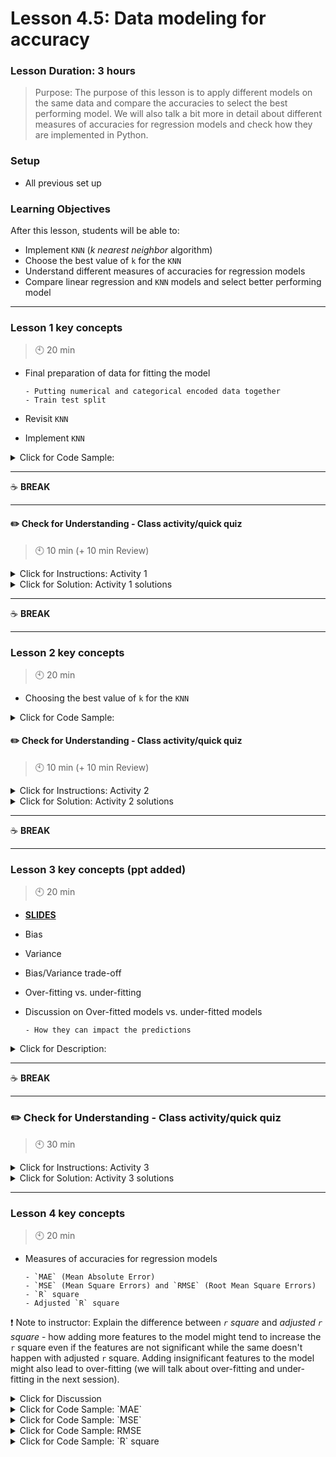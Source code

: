 # Lesson 4.5: Data modeling for accuracy

### Lesson Duration: 3 hours

> Purpose: The purpose of this lesson is to apply different models on the same data and compare the accuracies to select the best performing model. We will also talk a bit more in detail about different measures of accuracies for regression models and check how they are implemented in Python.

<!-- 🚨🚨🚨 @himanshu: do we need both unit4.csv and lesson_4.05_data.csv? it is confusing that notebook is using unit4.csv and the code example in lesson.md is using the other file.  -->

### Setup

- All previous set up

### Learning Objectives

After this lesson, students will be able to:

- Implement `KNN` (_k nearest neighbor_ algorithm)
- Choose the best value of `k` for the `KNN`
- Understand different measures of accuracies for regression models
- Compare linear regression and `KNN` models and select better performing model

---

### Lesson 1 key concepts

> :clock10: 20 min

- Final preparation of data for fitting the model

      - Putting numerical and categorical encoded data together
      - Train test split

- Revisit `KNN`
- Implement `KNN`

<details>
  <summary> Click for Code Sample:  </summary>

```python
from sklearn.preprocessing import StandardScaler
from sklearn.preprocessing import OneHotEncoder
from sklearn.model_selection import train_test_split

data = pd.read_csv('lesson_4.05_data.csv') # this file is in files_for_lesson_and_activities folder
transformer = StandardScaler().fit(numericals)
x_standardized = transformer.transform(numericals)
```

```python
encoder = OneHotEncoder(handle_unknown='error', drop='first').fit(categoricals)
encoded = encoder.transform(categoricals).toarray()
```

```python
X = np.concatenate((x_standardized, encoded), axis=1)
X_train, X_test, y_train, y_test = train_test_split(X, y, test_size=0.4, random_state=100)
```

```python
from sklearn.neighbors import KNeighborsRegressor
model = KNeighborsRegressor(n_neighbors=4)
model.fit(X_train, y_train)
```

```python
predictions = model.predict(X_test)
score = model.score(X_test, y_test)
```

</details>

---

:coffee: **BREAK**

---

#### :pencil2: Check for Understanding - Class activity/quick quiz

> :clock10: 10 min (+ 10 min Review)

<details>
  <summary> Click for Instructions: Activity 1 </summary>

- Link to [activity 1](https://github.com/ironhack-edu/data_4.05_activities/blob/master/4.05_activity_1.md).

</details>

<details>
  <summary>Click for Solution: Activity 1 solutions</summary>

- Link to [activity 1 solution](https://gist.github.com/ironhack-edu/ddab9254d9782baee064d801d2cd3b1d).

</details>

---

:coffee: **BREAK**

---

### Lesson 2 key concepts

> :clock10: 20 min

- Choosing the best value of `k` for the `KNN`

<details>
  <summary> Click for Code Sample:  </summary>

```python
from sklearn.neighbors import KNeighborsRegressor
scores = []
for i in range(2,10):
    model = KNeighborsRegressor(n_neighbors=i)
    model.fit(X_train, y_train)
    scores.append(model.score(X_test, y_test))
```

```python
plt.figure(figsize=(10,6))
plt.plot(range(2,10),scores,color = 'blue', linestyle='dashed',
         marker='o', markerfacecolor='red', markersize=10)
plt.title('accuracy scores vs. K Value')
plt.xlabel('K')
plt.ylabel('Accuracy')
```

</details>

#### :pencil2: Check for Understanding - Class activity/quick quiz

> :clock10: 10 min (+ 10 min Review)

<details>
  <summary> Click for Instructions: Activity 2 </summary>

- Link to [activity 2](https://github.com/ironhack-edu/data_4.05_activities/blob/master/4.05_activity_2.md).

</details>

<details>
  <summary>Click for Solution: Activity 2 solutions</summary>

- Link to [activity 2 solution](https://gist.github.com/ironhack-edu/e9b0ec15c1b40177fb8b1ecc45175e98).

</details>

---

:coffee: **BREAK**

---

### Lesson 3 key concepts (ppt added)

> :clock10: 20 min

- [**SLIDES**](https://docs.google.com/presentation/d/1REBc9LkwY1lopuMeeG7nOgJh5yqTxWJh04rCov80qmM/edit?usp=sharing)

- Bias
- Variance
- Bias/Variance trade-off
- Over-fitting vs. under-fitting
- Discussion on Over-fitted models vs. under-fitted models

      - How they can impact the predictions

<details>
  <summary> Click for Description:  </summary>

- **Bias** - When we say that a measurement is unbiased, we mean that the average of a large set of observations will be close to the true value.

- **Variance** is a measurement of the spread between numbers in a data set.

:exclamation: Note to instructor: This is a more theoretical concept, so make sure to emphasize visuals from the slides.

</details>

---

:coffee: **BREAK**

---

### :pencil2: Check for Understanding - Class activity/quick quiz

> :clock10: 30 min

<details>
  <summary> Click for Instructions: Activity 3 </summary>

- Link to [activity 3](https://github.com/ironhack-edu/data_4.05_activities/blob/master/4.05_activity_3.md).

</details>

<details>
  <summary>Click for Solution: Activity 3 solutions</summary>

- Link to [activity 3 solution](https://gist.github.com/ironhack-edu/33f7f90cc5079d70497092ba029a12ce).

</details>

---

### Lesson 4 key concepts

> :clock10: 20 min

- Measures of accuracies for regression models

      - `MAE` (Mean Absolute Error)
      - `MSE` (Mean Square Errors) and `RMSE` (Root Mean Square Errors)
      - `R` square
      - Adjusted `R` square

:exclamation: Note to instructor: Explain the difference between _`r` square_ and _adjusted `r` square_ - how adding more features to the model might tend to increase the `r` square even if the features are not significant while the same doesn't happen with adjusted `r` square. Adding insignificant features to the model might also lead to over-fitting (we will talk about over-fitting and under-fitting in the next session).

<details>
  <summary> Click for Discussion </summary>

- In regression problems, we measure the accuracy of an algorithm based on how far away the values that the algorithm predicts are from the true values.

![Measure of Accuracy](https://education-team-2020.s3-eu-west-1.amazonaws.com/data-analytics/4.5-measures_of_accuracies.png)

</details>

<details>
  <summary> Click for Code Sample: `MAE` </summary>

The **mean absolute error** is the average (_mean_) of the absolute value of the distance between predicted and actual values. It is a measure of absolute error: because of this, we do not know if the algorithm is overestimating or underestimating when it is incorrect. Also because of the absolute value, it is not very sensitive to outliers, comparatively to other metrics.

```python
from sklearn.metrics import mean_absolute_error
score = mean_absolute_error(actual_values, predictions)
```

</details>

<details>
  <summary> Click for Code Sample: `MSE` </summary>

The **`MSE`** takes the difference between the predicted value and the actual value, squares it, then takes the average (_mean_) of those values.

```python
from sklearn.metrics import mean_squared_error
score = mean_squared_error(actual_values, predictions)
```

</details>

<details>
  <summary> Click for Code Sample: RMSE </summary>

The **`RMSE`** is the square root of the _mean square error_.

```python
import math
from sklearn.metrics import mean_squared_error
mse = mean_squared_error(actual_values, predictions)
rmse = math.sqrt(mse)
```

</details>

<details>
  <summary> Click for Code Sample: `R` square </summary>

The **`R-squared`** is the proportion of the variance in the model predictions that is predictable based on the input values. Practically, it is a measure of how likely future samples are to be predicted accurately by the model.
Adding more independent variables to a regression model tends to increase the `R-squared` value, which might give us a false idea about the accuracy of the model. This would also lead to over-fitting and can return an unwarranted high `R-squared` value.

```python
from sklearn.metrics import r2_score
score = r2_score(actual_values, predictions)
```

<details>
  <summary> Click for Discussion: `Adjusted R square` </summary>

We use the **adjusted R-squared** to compare regression models that contain different numbers of independent variables. For example, there is a model with 10 variables and the other model has 20 variables. The model with 20 variables will give a larger R square but does that really mean that this model is better than the other model. We can't say it for sure. For this, we use adjusted the `r` square.

Adjusted `r` square adjusts for the number of terms in the model. Its value increases only when the new term improves the model fit while it decreases when the term doesn't improve the model fit by a sufficient amount.

![Adjusted R square](https://education-team-2020.s3-eu-west-1.amazonaws.com/data-analytics/4.5-adjusted_r_square.gif)

</details>

<details>
  <summary> Click for Code Sample: Adjusted R square </summary>

```python
score = 1 - (1-r_squared)*(len(y_test)-1)/(len(y_test)-X_test.shape[1]-1)
```

</details>

#### :pencil2: Check for Understanding - Class activity/quick quiz

> :clock10: 10 min (+ 10 min Review)

<details>
  <summary> Click for Instructions: Activity 4 </summary>

- Link to [activity 4](https://github.com/ironhack-edu/data_4.05_activities/blob/master/4.05_activity_4.md).

</details>

<details>
  <summary>Click for Solution: Activity 4 solutions</summary>

- Link to [activity 4 solution](https://gist.github.com/ironhack-edu/e9d795bf1fa6480195ff73898b6d05db).

</details>

---

:coffee: **BREAK**

---

### :pencil2: Practice on key concepts - Lab

> :clock10: 30 min

<details>
  <summary> Click for Instructions: Lab </summary>

- Link to the lab: [https://github.com/ironhack-labs/lab-comparing-regression-models](https://github.com/ironhack-labs/lab-comparing-regression-models)

</details>

<details>
  <summary>Click for Solution: Lab solutions</summary>

- Link to the [lab solution](https://gist.github.com/ironhack-edu/f49e7ec6b5ac1b1aa4a9ddbce207edd0).

</details>

---

### Additional Resources

- [Choosing the correct regression analysis method](https://statisticsbyjim.com/regression/choosing-regression-analysis/)
- [Continuous, discrete and categorical variables](https://support.minitab.com/en-us/minitab-express/1/help-and-how-to/modeling-statistics/regression/supporting-topics/basics/what-are-categorical-discrete-and-continuous-variables/)
